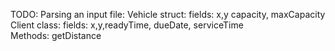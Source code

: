 TODO:
  Parsing an input file:
    Vehicle struct: 
      fields: x,y capacity, maxCapacity
    Client class: 
      fields: x,y,readyTime, dueDate, serviceTime  
      Methods: getDistance
    
